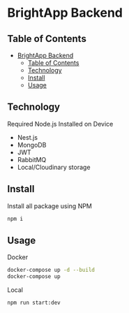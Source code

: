 # BrightApp Backend

## Table of Contents

- [BrightApp Backend](#brightapp-backend)
  - [Table of Contents](#table-of-contents)
  - [Technology](#technology)
  - [Install](#install)
  - [Usage](#usage)

## Technology
Required Node.js Installed on Device

- Nest.js
- MongoDB
- JWT
- RabbitMQ
- Local/Cloudinary storage

## Install

Install all package using NPM
```bash
npm i
```

## Usage

Docker
```bash
docker-compose up -d --build
docker-compose up
```

Local
```bash
npm run start:dev
```
